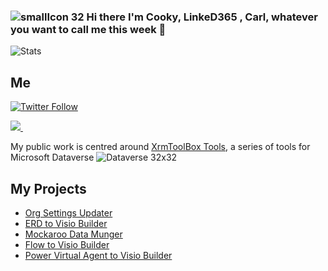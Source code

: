 ### ![smallIcon 32](https://user-images.githubusercontent.com/43988771/146911353-4f45628e-33ef-4a6d-901f-1ef0611534f4.png) Hi there I'm Cooky, LinkeD365 , Carl, whatever you want to call me this week 👋
![Stats](https://github-readme-stats.vercel.app/api?username=linkeD365&theme=dark&show_icons=true)

## Me
[![Twitter Follow](https://img.shields.io/twitter/follow/LinkeD365?color=purple&logo=twitter&style=flat-square)](https://twitter.com/intent/follow?screen_name=linked365)
</p>
  <a href="https://www.linkedin.com/in/carlcookson/">
    <img src="https://img.shields.io/badge/linkedin-%230077B5.svg?&style=for-the-badge&logo=linkedin&logoColor=white"/>
  </a>&nbsp;&nbsp;

My public work is centred around [XrmToolBox Tools](https://xrmtoolbox.com), a series of tools for Microsoft Dataverse ![Dataverse 32x32](https://user-images.githubusercontent.com/43988771/146910737-333493a1-4b2d-49b8-83b5-cddc10ebc79a.png) 

## My Projects

- [Org Settings Updater](https://github.com/LinkeD365/OrgSettings)
- [ERD to Visio Builder](https://github.com/LinkeD365/ERDVisioBuilder)
- [Mockaroo Data Munger](https://github.com/LinkeD365/MockarooDataMunger)
- [Flow to Visio Builder](https://github.com/LinkeD365/FlowToVisio)
- [Power Virtual Agent to Visio Builder](https://github.com/LinkeD365/BotToVisio) 
<!--
**LinkeD365/LinkeD365** is a ✨ _special_ ✨ repository because its `README.md` (this file) appears on your GitHub profile.

Here are some ideas to get you started:

- 🔭 I’m currently working on ...
- 🌱 I’m currently learning ...
- 👯 I’m looking to collaborate on ...
- 🤔 I’m looking for help with ...
- 💬 Ask me about ...
- 📫 How to reach me: ...
- 😄 Pronouns: ...
- ⚡ Fun fact: ...
-->

